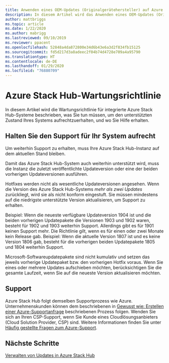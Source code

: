 ```yaml
---
title: Anwenden eines OEM-Updates (Originalgerätehersteller) auf Azure Stack Hub
description: In diesem Artikel wird das Anwenden eines OEM-Updates (Originalgerätehersteller) auf Azure Stack Hub erläutert.
author: mattbriggs
ms.topic: article
ms.date: 1/22/2020
ms.author: mabrigg
ms.lastreviewed: 09/10/2019
ms.reviewer: ppacent
ms.openlocfilehash: 52848a4da872800e34d6b43e6a3d2f834fb15125
ms.sourcegitcommit: fd5d217d3a8adeec2f04b74d4728e709a4a95790
ms.translationtype: HT
ms.contentlocale: de-DE
ms.lasthandoff: 01/29/2020
ms.locfileid: "76880709"
---
```

# <a name="azure-stack-hub-servicing-policy"></a>Azure Stack Hub-Wartungsrichtlinie

In diesem Artikel wird die Wartungsrichtlinie für integrierte Azure Stack Hub-Systeme beschrieben, was Sie tun müssen, um den unterstützten Zustand Ihres Systems aufrechtzuerhalten, und wo Sie Hilfe erhalten.

## <a name="keep-your-system-under-support"></a>Halten Sie den Support für Ihr System aufrecht

Um weiterhin Support zu erhalten, muss Ihre Azure Stack Hub-Instanz auf dem aktuellen Stand bleiben.

Damit das Azure Stack Hub-System auch weiterhin unterstützt wird, muss die Instanz die zuletzt veröffentlichte Updateversion oder eine der beiden vorherigen Updateversionen ausführen.

Hotfixes werden nicht als wesentliche Updateversionen angesehen. Wenn die Version des Azure Stack Hub-Systems *mehr als zwei Updates* zurückliegt, wird sie als nicht konform eingestuft. Sie müssen mindestens auf die niedrigste unterstützte Version aktualisieren, um Support zu erhalten.

Beispiel: Wenn die neueste verfügbare Updateversion 1904 ist und die beiden vorherigen Updatepakete die Versionen 1903 und 1902 waren, besteht für 1902 und 1903 weiterhin Support. Allerdings gibt es für 1901 keinen Support mehr. Die Richtlinie gilt, wenn es für einen oder zwei Monate kein Release gab. Beispiel: Wenn die aktuelle Version 1807 ist und es keine Version 1806 gab, besteht für die vorherigen beiden Updatepakete 1805 und 1804 weiterhin Support.

Microsoft-Softwareupdatepakete sind nicht kumulativ und setzen das jeweils vorherige Updatepaket bzw. den vorherigen Hotfix voraus. Wenn Sie eines oder mehrere Updates aufschieben möchten, berücksichtigen Sie die gesamte Laufzeit, wenn Sie auf die neueste Version aktualisieren möchten.

## <a name="get-support"></a>Support

Azure Stack Hub folgt demselben Supportprozess wie Azure. Unternehmenskunden können dem beschriebenen in [Gewusst wie: Erstellen einer Azure-Supportanfrage](https://docs.microsoft.com/azure/azure-supportability/how-to-create-azure-support-request) beschriebenen Prozess folgen. Wenden Sie sich an Ihren CSP-Support, wenn Sie Kunde eines Cloudlösungsanbieters (Cloud Solution Provider, CSP) sind. Weitere Informationen finden Sie unter [Häufig gestellte Fragen zum Azure-Support](https://azure.microsoft.com/support/faq/).

## <a name="next-steps"></a>Nächste Schritte

[Verwalten von Updates in Azure Stack Hub](azure-stack-updates.md)
